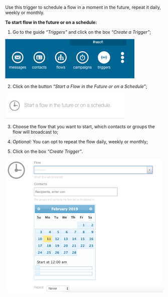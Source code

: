 Use this trigger to schedule a flow in a moment in the future, repeat it daily, weekly or monthly.

**To start flow in the future or on a schedule:**

1. Go to the guide *“Triggers”* and click on the box *“Create a Trigger”*;

![](/img/triggers/triggers1.png)

2. Click on the button *“Start a Flow in the Future or on a Schedule”*;

![](/img/triggers/triggers7.png)

3. Choose the flow that you want to start, which contacts or groups the flow will broadcast to;

4. *Optional:* You can opt to repeat the flow daily, weekly or monthly;

5. Click on the box *“Create Trigger”*.

![](/img/triggers/triggers6.png)
